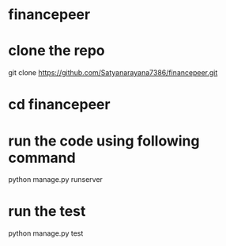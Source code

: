 # financepeer

# clone the repo
git clone https://github.com/Satyanarayana7386/financepeer.git
# cd financepeer
# run the code using following command
python manage.py runserver
# run the test
python manage.py test
